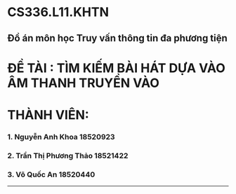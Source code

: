 # CS336.L11.KHTN
Đồ án môn học Truy vấn thông tin đa phương tiện
---
# ĐỀ TÀI : TÌM KIẾM BÀI HÁT DỰA VÀO ÂM THANH TRUYỀN VÀO
# THÀNH VIÊN:
### 1. Nguyễn Anh Khoa      18520923
### 2. Trần Thị Phương Thảo 18521422
### 3. Võ Quốc An           18520440  
---

